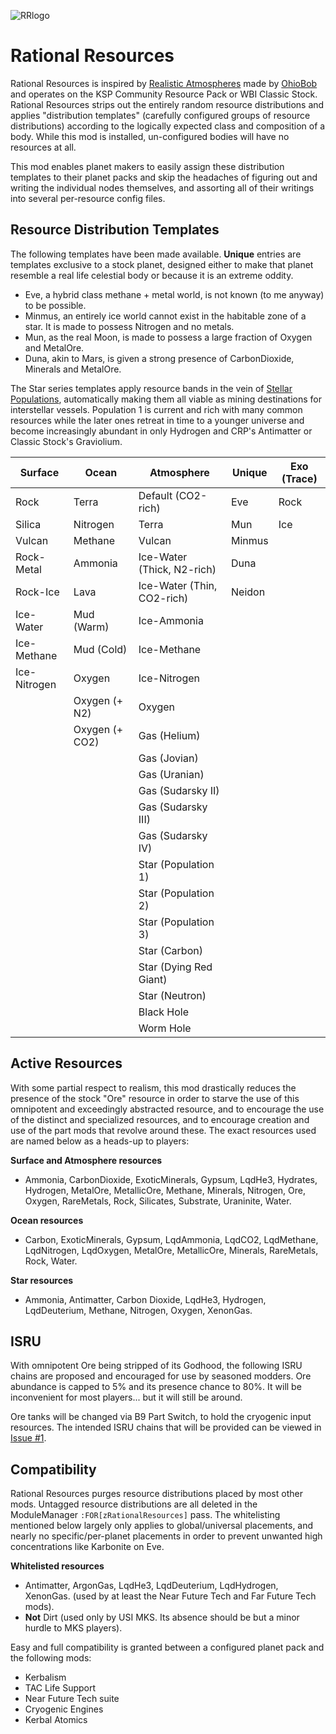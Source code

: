 ![RRlogo](https://raw.githubusercontent.com/JadeOfMaar/RealisticResources/master/RRlogo.png)
# Rational Resources
Rational Resources is inspired by [Realistic Atmospheres](https://github.com/OhioBob/Realistic-Atmospheres) made by [OhioBob](https://github.com/OhioBob/) and operates on the KSP Community Resource Pack or WBI Classic Stock.
Rational Resources strips out the entirely random resource distributions and applies "distribution templates" (carefully configured groups of resource distributions) according to the logically expected class and composition of a body. While this mod is installed, un-configured bodies will have no resources at all.

This mod enables planet makers to easily assign these distribution templates to their planet packs and skip the headaches of figuring out and writing the individual nodes themselves, and assorting all of their writings into several per-resource config files.

## Resource Distribution Templates
The following templates have been made available. **Unique** entries are templates exclusive to a stock planet, designed either to make that planet resemble a real life celestial body or because it is an extreme oddity.
* Eve, a hybrid class methane + metal world, is not known (to me anyway) to be possible.
* Minmus, an entirely ice world cannot exist in the habitable zone of a star. It is made to possess Nitrogen and no metals.
* Mun, as the real Moon, is made to possess a large fraction of Oxygen and MetalOre.
* Duna, akin to Mars, is given a strong presence of CarbonDioxide, Minerals and MetalOre.

The Star series templates apply resource bands in the vein of [Stellar Populations](https://en.wikipedia.org/wiki/Stellar_population), automatically making them all viable as mining destinations for interstellar vessels. Population 1 is current and rich with many common resources while the later ones retreat in time to a younger universe and become increasingly abundant in only Hydrogen and CRP's Antimatter or Classic Stock's Graviolium.

| Surface | Ocean | Atmosphere | Unique | Exo (Trace) |
| --- | --- | --- | --- | --- |
| Rock | Terra | Default (CO2-rich) | Eve | Rock |
| Silica | Nitrogen | Terra | Mun | Ice |
| Vulcan | Methane | Vulcan | Minmus | |
| Rock-Metal | Ammonia | Ice-Water (Thick, N2-rich) | Duna | |
| Rock-Ice | Lava | Ice-Water (Thin, CO2-rich) | Neidon | |
| Ice-Water | Mud (Warm) | Ice-Ammonia | |
| Ice-Methane | Mud (Cold) | Ice-Methane | |
| Ice-Nitrogen | Oxygen | Ice-Nitrogen | |
| | Oxygen (+ N2) | Oxygen | |
| | Oxygen (+ CO2) | Gas (Helium) | |
| | | Gas (Jovian) | |
| | | Gas (Uranian) | |
| | | Gas (Sudarsky II) | |
| | | Gas (Sudarsky III) | |
| | | Gas (Sudarsky IV) | |
| | | Star (Population 1) | |
| | | Star (Population 2) | |
| | | Star (Population 3) | |
| | | Star (Carbon) | |
| | | Star (Dying Red Giant) | |
| | | Star (Neutron) | |
| | | Black Hole | |
| | | Worm Hole | |

## Active Resources
With some partial respect to realism, this mod drastically reduces the presence of the stock "Ore" resource in order to starve the use of this omnipotent and exceedingly abstracted resource, and to encourage the use of the distinct and specialized resources, and to encourage creation and use of the part mods that revolve around these. The exact resources used are named below as a heads-up to players:

**Surface and Atmosphere resources**
* Ammonia, CarbonDioxide, ExoticMinerals, Gypsum, LqdHe3, Hydrates, Hydrogen, MetalOre, MetallicOre, Methane, Minerals, Nitrogen, Ore, Oxygen, RareMetals, Rock, Silicates, Substrate, Uraninite, Water.

**Ocean resources**
* Carbon, ExoticMinerals, Gypsum, LqdAmmonia, LqdCO2, LqdMethane, LqdNitrogen, LqdOxygen, MetalOre, MetallicOre, Minerals, RareMetals, Rock, Water.

**Star resources**
* Ammonia, Antimatter, Carbon Dioxide, LqdHe3, Hydrogen, LqdDeuterium, Methane, Nitrogen, Oxygen, XenonGas.

## ISRU
 With omnipotent Ore being stripped of its Godhood, the following ISRU chains are proposed and encouraged for use by seasoned modders. Ore abundance is capped to 5% and its presence chance to 80%. It will be inconvenient for most players... but it will still be around.

Ore tanks will be changed via B9 Part Switch, to hold the cryogenic input resources. The intended ISRU chains that will be provided can be viewed in [Issue #1](https://github.com/JadeOfMaar/RealisticResources/issues/1).

## Compatibility
Rational Resources purges resource distributions placed by most other mods. Untagged resource distributions are all deleted in the ModuleManager `:FOR[zRationalResources]` pass. The whitelisting mentioned below largely only applies to global/universal placements, and nearly no specific/per-planet placements in order to prevent unwanted high concentrations like Karbonite on Eve.

**Whitelisted resources**
* Antimatter, ArgonGas, LqdHe3, LqdDeuterium, LqdHydrogen, XenonGas. (used by at least the Near Future Tech and Far Future Tech mods).
* __Not__ Dirt (used only by USI MKS. Its absence should be but a minor hurdle to MKS players).

Easy and full compatibility is granted between a configured planet pack and the following mods:
* Kerbalism
* TAC Life Support
* Near Future Tech suite
* Cryogenic Engines
* Kerbal Atomics
